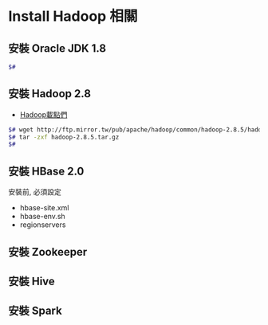 # Install Hadoop 相關

## 安裝 Oracle JDK 1.8

```sh
$# 
```


## 安裝 Hadoop 2.8

- [Hadoop載點們](http://ftp.mirror.tw/pub/apache/hadoop/common/)

```sh
$# wget http://ftp.mirror.tw/pub/apache/hadoop/common/hadoop-2.8.5/hadoop-2.8.5.tar.gz
$# tar -zxf hadoop-2.8.5.tar.gz
$# 
```

## 安裝 HBase 2.0

安裝前, 必須設定
- hbase-site.xml
- hbase-env.sh
- regionservers


## 安裝 Zookeeper


## 安裝 Hive


## 安裝 Spark

